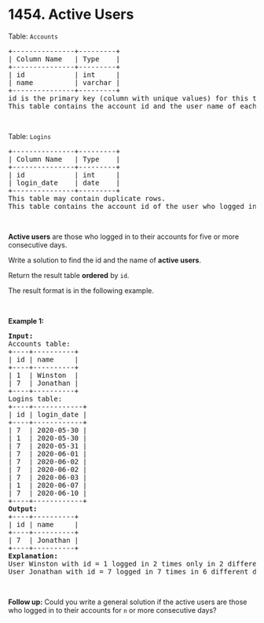 # 1454. Active Users

<p>Table: <code>Accounts</code></p>

<pre>
+---------------+---------+
| Column Name   | Type    |
+---------------+---------+
| id            | int     |
| name          | varchar |
+---------------+---------+
id is the primary key (column with unique values) for this table.
This table contains the account id and the user name of each account.
</pre>

<p>&nbsp;</p>

<p>Table: <code>Logins</code></p>

<pre>
+---------------+---------+
| Column Name   | Type    |
+---------------+---------+
| id            | int     |
| login_date    | date    |
+---------------+---------+
This table may contain duplicate rows.
This table contains the account id of the user who logged in and the login date. A user may log in multiple times in the day.
</pre>

<p>&nbsp;</p>

<p><strong>Active users</strong> are those who logged in to their accounts for five or more consecutive days.</p>

<p>Write a solution to find the id and the name of <strong>active users</strong>.</p>

<p>Return the result table <strong>ordered</strong> by <code>id</code>.</p>

<p>The result format is in the following example.</p>

<p>&nbsp;</p>
<p><strong class="example">Example 1:</strong></p>

<pre>
<strong>Input:</strong> 
Accounts table:
+----+----------+
| id | name     |
+----+----------+
| 1  | Winston  |
| 7  | Jonathan |
+----+----------+
Logins table:
+----+------------+
| id | login_date |
+----+------------+
| 7  | 2020-05-30 |
| 1  | 2020-05-30 |
| 7  | 2020-05-31 |
| 7  | 2020-06-01 |
| 7  | 2020-06-02 |
| 7  | 2020-06-02 |
| 7  | 2020-06-03 |
| 1  | 2020-06-07 |
| 7  | 2020-06-10 |
+----+------------+
<strong>Output:</strong> 
+----+----------+
| id | name     |
+----+----------+
| 7  | Jonathan |
+----+----------+
<strong>Explanation:</strong> 
User Winston with id = 1 logged in 2 times only in 2 different days, so, Winston is not an active user.
User Jonathan with id = 7 logged in 7 times in 6 different days, five of them were consecutive days, so, Jonathan is an active user.
</pre>

<p>&nbsp;</p>
<p><strong>Follow up:</strong> Could you write a general solution if the active users are those who logged in to their accounts for <code>n</code> or more consecutive days?</p>
